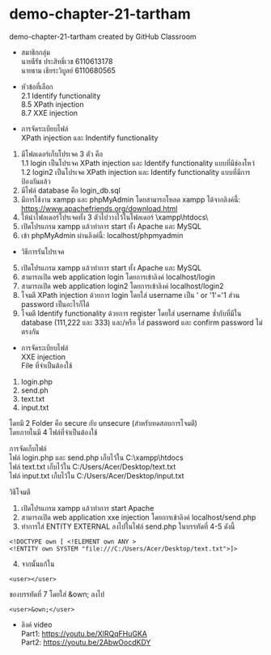 # demo-chapter-21-tartham
demo-chapter-21-tartham created by GitHub Classroom  
  
- สมาชิกกลุ่ม  
นายธีรัช ประสิทธิ์เวช 6110613178  
นายธาม เธียระวิบูลย์ 6110680565  
  
- หัวข้อที่เลือก  
2.1 Identify functionality  
8.5 XPath injection  
8.7 XXE injection  
  
- การจัดระเบียบไฟล์  
XPath injection และ Indentify functionality  
1. มีโฟลเดอร์เก็บโปรเจค 3 ตัว คือ  
1.1 login เป็นโปรเจค XPath injection และ Identify functionality แบบที่มีช่องโหว่  
1.2 login2 เป็นโปรเจค XPath injection และ Identify functionality แบบที่มีการป้องกันแล้ว  
2. มีไฟล์ database คือ login_db.sql  
3. มีการใช้งาน xampp และ phpMyAdmin โดยสามารถโหลด xampp ได้จากลิงค์นี้: https://www.apachefriends.org/download.html  
4. ให้นำโฟลเดอร์โปรเจคทั้ง 3 ตัวไปวางไว้ในโฟลเดอร์ \xampp\htdocs\  
5. เปิดโปรแกรม xampp แล้วทำการ start ทั้ง Apache และ MySQL  
6. เข้า phpMyAdmin ผ่านลิงค์นี้: localhost/phpmyadmin  
  
- วิธีการรันโปรเจค  
5. เปิดโปรแกรม xampp แล้วทำการ start ทั้ง Apache และ MySQL  
6. สามารถเปิด web application login โดยการเข้าลิงค์ localhost/login  
7. สามารถเปิด web application login2 โดยการเข้าลิงค์ localhost/login2  
8. โจมตี XPath injection ด้วยการ login โดยใส่ username เป็น ' or '1'='1 ส่วน password เป็นอะไรก็ได้  
9. โจมตี Identify functionality ด้วยการ register โดยใส่ username ซ้ำกับที่มีใน database (111,222 และ 333)
และ/หรือ ใส่ password และ confirm password ไม่ตรงกัน  
  
- การจัดระเบียบไฟล์  
XXE injection  
File ที่จำเป็นต้องใช้  
1. login.php  
2. send.ph  
3. text.txt  
4. input.txt  
  
โดยมี 2  Folder คือ secure กับ unsecure (สำหรับทดสอบการโจมตี)  
โดยภายในมี 4 ไฟล์ที่จำเป็นต้องใช้  
  
การจัดเก็บไฟล์  
ไฟล์  login.php และ send.php เก็บไว้ใน   C:\xampp\htdocs  
ไฟล์  text.txt  เก็บไว้ใน  C:/Users/Acer/Desktop/text.txt  
ไฟล์  input.txt เก็บไว้ใน  C:/Users/Acer/Desktop/input.txt  
  
วิธีโจมตี  
1. เปิดโปรแกรม xampp แล้วทำการ start Apache  
2. สามารถเปิด web application xxe injection โดยการเข้าลิงค์  localhost/send.php  
3.  ทำการใส่ ENTITY EXTERNAL ลงไปในไฟล์ send.php ในบรรทัดที่ 4-5 ดังนี้  
```
<!DOCTYPE own [ <!ELEMENT own ANY >
<!ENTITY own SYSTEM "file:///C:/Users/Acer/Desktop/text.txt">]>
```
4.  จากนั้นแก้ใน  
```
<user></user>
```
ของบรรทัดที่ 7 โดยใส่ &own; ลงไป  
```
<user>&own;</user>
```
  
- ลิงค์ video  
Part1: https://youtu.be/XlRQqFHuGKA  
Part2: https://youtu.be/2AbwOocdKDY
